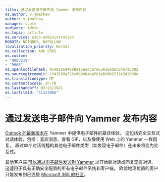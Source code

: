 ```yaml
---
title: 通过发送电子邮件向 Yammer 发布内容
ms.author: v-jmathew
author: v-jmathew
manager: scotv
audience: Admin
ms.topic: article
ms.service: o365-administration
ROBOTS: NOINDEX, NOFOLLOW
localization_priority: Normal
ms.collection: Adm_O365
ms.custom:
- "9003219"
- "9668"
ms.openlocfilehash: 05402a6948b8e15aadca7e63e16ebec54a7a5082
ms.sourcegitcommit: 1f43598a726cdb9904aa501eb8db87f143020d9e
ms.translationtype: MT
ms.contentlocale: zh-CN
ms.lasthandoff: 03/23/2021
ms.locfileid: "51123066"
---
```

# <a name="post-to-yammer-by-sending-an-email-message"></a>通过发送电子邮件向 Yammer 发布内容

[Outlook 的最新版本在](https://support.microsoft.com/office/work-with-yammer-from-outlook-fd695485-225b-410f-b24a-17f971b46b25) Yammer 中提供电子邮件的最佳体验。 这包括完全交互式对话体验，包括：喜欢消息、查看 GIF，以及像使用 Web 上的 Yammer 一样回复。 超过单个对话线程的其他电子邮件类型（如发现电子邮件）在未来将变为交互式。

其他客户端 [可以通过电子邮件发送到 Yammer](https://support.microsoft.com/office/new-yammer-post-to-yammer-by-sending-an-email-message-830e6825-56f6-4169-a6b9-1b3ca0cdad4d) 以开始新对话或回复现有对话。 这适用于具有正确安全配置的所有电子邮件系统和客户端。 欧盟地理位置的客户只能发布到已连接 [Microsoft 365 的社区](https://docs.microsoft.com/yammer/manage-yammer-groups/yammer-and-office-365-groups)。
